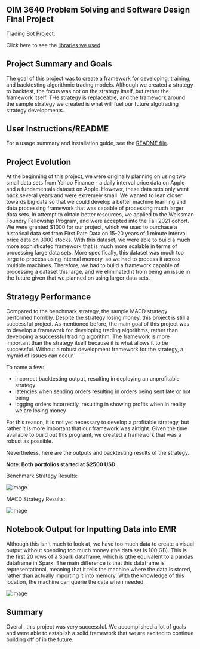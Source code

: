 ## OIM 3640 Problem Solving and Software Design Final Project 

Trading Bot Project:

Click here to see the [libraries we used](https://julianwileymac.github.io/Group-Project-Hill-Wiley-Gwinn/libraries)

## Project Summary and Goals

The goal of this project was to create a framework for developing, training, and backtesting algorithmic trading models. Although we created a strategy to backtest, the focus was not on the strategy itself, but rather the framework itself. THe strategy is replaceable, and the framework around the sample strategy we created is what will fuel our future algotrading strategy developments.

## User Instructions/README

For a usage summary and installation guide, see the [README file](https://github.com/angelmvhill/Group-Project-Hill-Wiley-Gwinn#readme).

## Project Evolution

At the beginning of this project, we were originally planning on using two small data sets from Yahoo Finance - a daily interval price data on Apple and a fundamentals dataset on Apple. However, these data sets only went back several years and were extremely small. We wanted to lean closer towards big data so that we could develop a better machine learning and data processing framework that was capable of processing much larger data sets. In attempt to obtain better resources, we applied to the Weissman Foundry Fellowship Program, and were accepted into the Fall 2021 cohort. We were granted $1000 for our project, which we used to purchase a historical data set from First Rate Data on 15-20 years of 1 minute interval price data on 3000 stocks. With this dataset, we were able to build a much more sophisticated framework that is much more scalable in terms of processing large data sets. More specifically, this dataset was much too large to process using internal memory, so we had to process it across multiple machines. Therefore, we had to build a framework capable of processing a dataset this large, and we eliminated it from being an issue in the future given that we planned on using larger data sets.

## Strategy Performance

Compared to the benchmark strategy, the sample MACD strategy performed horribly. Despite the strategy losing money, this project is still a successful project. As mentioned before, the main goal of this project was to develop a framework for developing trading algorithms, rather than developing a successful trading algorithm. The framework is more important than the strategy itself because it is what allows it to be successful. Without a robust development framework for the strategy, a myraid of issues can occur.

To name a few:
- incorrect backtesting output, resulting in deploying an unprofitable strategy
- latencies when sending orders resulting in orders being sent late or not being 
- logging orders incorrectly, resulting in showing profits when in reality we are losing money

For this reason, it is not yet necessary to develop a profitable strategy, but rather it is more important that our framework was airtight. Given the time available to build out this programt, we created a framework that was a robust as possible.

Nevertheless, here are the outputs and backtesting results of the strategy.

**Note: Both portfolios started at $2500 USD.**

Benchmark Strategy Results:

![image](https://user-images.githubusercontent.com/77561896/145662442-9603bab9-e3ed-45a3-af73-13024eb07b97.png)

MACD Strategy Results:

![image](https://user-images.githubusercontent.com/77561896/145663200-c78c9712-7ed4-4afa-8c9b-01f02d36db28.png)

## Notebook Output for Inputting Data into EMR

Although this isn't much to look at, we have too much data to create a visual output without spending too much money (the data set is 100 GB). This is the first 20 rows of a Spark dataframe, which is qthe equivalent to a pandas dataframe in Spark. The main difference is that this dataframe is representational, meaning that it tells the machine where the data is stored, rather than actually importing it into memory. With the knowledge of this location, the machine can querie the data when needed.

![image](https://user-images.githubusercontent.com/77561896/145662715-e927ea50-31e0-42d9-b2d1-0a8610abd184.png)

## Summary

Overall, this project was very successful. We accomplished a lot of goals and were able to establish a solid framework that we are excited to continue building off of in the future.
